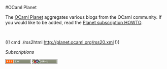 <!-- ((! set title OCaml Planet !)) ((! set community !)) -->

#OCaml Planet

The [OCaml Planet](http://planet.ocaml.org) aggregates various blogs
from the OCaml community. If you would like to be added, read the
[Planet subscription HOWTO](http://www.ocamlcore.org/planet/).

<br />

<div class="container">
<div class="row">
<section class="span8">

((! cmd ./rss2html http://planet.ocaml.org/rss20.xml !))

</section>
<section class="span4">

*Subscriptions*

[<img src='../img/rss20.png' alt='' />](http://planet.ocaml.org/rss20.xml)
[<img src='../img/opml.png' alt='' />](http://planet.ocaml.org/opml.xml)

</section>
</div>
</div>
